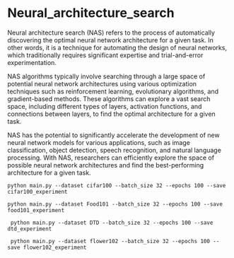# Neural_architecture_search
Neural architecture search (NAS) refers to the process of automatically discovering the optimal neural network architecture for a given task. In other words, it is a technique for automating the design of neural networks, which traditionally requires significant expertise and trial-and-error experimentation.

NAS algorithms typically involve searching through a large space of potential neural network architectures using various optimization techniques such as reinforcement learning, evolutionary algorithms, and gradient-based methods. These algorithms can explore a vast search space, including different types of layers, activation functions, and connections between layers, to find the optimal architecture for a given task.

NAS has the potential to significantly accelerate the development of new neural network models for various applications, such as image classification, object detection, speech recognition, and natural language processing. With NAS, researchers can efficiently explore the space of possible neural network architectures and find the best-performing architecture for a given task.

 `python main.py --dataset cifar100 --batch_size 32 --epochs 100 --save cifar100_experiment`
 
 
 `python main.py --dataset Food101 --batch_size 32 --epochs 100 --save food101_experiment`
 
 
` python main.py --dataset DTD --batch_size 32 --epochs 100 --save dtd_experiment`
 
` python main.py --dataset flower102 --batch_size 32 --epochs 100 --save flower102_experiment`
